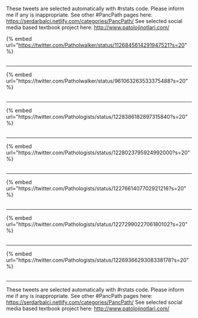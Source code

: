 

These tweets are selected automatically with #rstats code. Please inform me if any is inappropriate.
See other #PancPath pages here: https://serdarbalci.netlify.com/categories/PancPath/ 
See selected social media based textbook project here: http://www.patolojinotlari.com/

{% embed url="https://twitter.com/Patholwalker/status/1126845614291947521?s=20" %}<br>
<br>
<hr>
{% embed url="https://twitter.com/Patholwalker/status/961063263533375488?s=20" %}<br>
<br>
<hr>
{% embed url="https://twitter.com/Pathologists/status/1228386182897315840?s=20" %}<br>
<br>
<hr>
{% embed url="https://twitter.com/Pathologists/status/1228023795924992000?s=20" %}<br>
<br>
<hr>
{% embed url="https://twitter.com/Pathologists/status/1227661407702921216?s=20" %}<br>
<br>
<hr>
{% embed url="https://twitter.com/Pathologists/status/1227299022706180102?s=20" %}<br>
<br>
<hr>
{% embed url="https://twitter.com/Pathologists/status/1226936629308338178?s=20" %}<br>
<br>
<hr>


These tweets are selected automatically with #rstats code. Please inform me if any is inappropriate.
See other #PancPath pages here: https://serdarbalci.netlify.com/categories/PancPath/ 
See selected social media based textbook project here: http://www.patolojinotlari.com/
